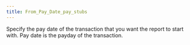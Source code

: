 ```yaml
---
title: From_Pay_Date_pay_stubs
---
```



Specify the pay date of the transaction that you want the report to start with. Pay date is the payday of the transaction.
